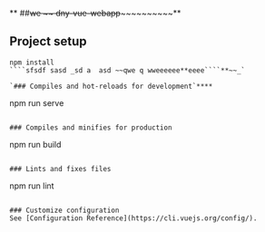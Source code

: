** ##~~we ~~ dny-vue-webapp~~~~~~~~~~~~**

## Project setup
```
npm install
````sfsdf sasd _sd a  asd ~~qwe q wweeeeee**eeee````**~~_`

`### Compiles and hot-reloads for development`****
```
npm run serve
```

### Compiles and minifies for production
```
npm run build
```

### Lints and fixes files
```
npm run lint
```

### Customize configuration
See [Configuration Reference](https://cli.vuejs.org/config/).
